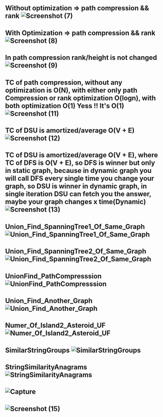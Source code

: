 Without optimization => path compression && rank 
![Screenshot (7)](https://user-images.githubusercontent.com/53194167/165272773-c80c85f5-3704-446a-9ebc-f4b93d108ed8.png)
-----------------------------------------------------------------------------------------------------------------------------------------------------------------------
With Optimization => path compression && rank
![Screenshot (8)](https://user-images.githubusercontent.com/53194167/165272774-481f52d9-cd35-4f9a-b4d7-bf4edeb3928e.png)
-----------------------------------------------------------------------------------------------------------------------------------------------------------------------
In path compression rank/height is not changed
![Screenshot (9)](https://user-images.githubusercontent.com/53194167/165272750-40a5233e-4fe1-46a1-9b17-c290c0ce01ee.png)
-----------------------------------------------------------------------------------------------------------------------------------------------------------------------
TC of path compression, without any optimization is O(N), with either only path Compression or rank optimization O(logn), with both optimization O(1) Yess !! It's O(1) 
![Screenshot (11)](https://user-images.githubusercontent.com/53194167/165272758-fbf99cec-2cc6-449d-90f8-705446396de1.png)
-----------------------------------------------------------------------------------------------------------------------------------------------------------------------
TC of DSU is amortized/average O(V + E)
![Screenshot (12)](https://user-images.githubusercontent.com/53194167/165272761-8fad7e78-80a5-46a6-8052-f6f1e8d0a324.png)
-----------------------------------------------------------------------------------------------------------------------------------------------------------------------
TC of DSU is amortized/average O(V + E), where TC of DFS is O(V + E), so DFS is winner but only in static graph, because in dynamic graph you will call DFS every single time you change your graph, so DSU is winner in dynamic graph, in single iteration DSU can fetch you the answer, maybe your graph changes x time(Dynamic)
![Screenshot (13)](https://user-images.githubusercontent.com/53194167/165272763-16cd2b13-7aaf-4b5d-83e1-2afb021d80d2.png)
-----------------------------------------------------------------------------------------------------------------------------------------------------------------------
Union_Find_SpanningTree1_Of_Same_Graph
![Union_Find_SpanningTree1_Of_Same_Graph](https://user-images.githubusercontent.com/53194167/148834074-9b9325d3-7bb9-48d0-baaf-857c722c6f86.PNG)
-----------------------------------------------------------------------------------------------------------------------------------------------------------------------
Union_Find_SpanningTree2_Of_Same_Graph
![Union_Find_SpanningTree2_Of_Same_Graph](https://user-images.githubusercontent.com/53194167/148834075-951b5aea-0349-4cce-8f8f-df4b59d6dc65.PNG)
-----------------------------------------------------------------------------------------------------------------------------------------------------------------------
UnionFind_PathCompresssion
![UnionFind_PathCompresssion](https://user-images.githubusercontent.com/53194167/148834076-89bce110-9eeb-4da8-9510-f4de178ed94c.PNG)
-----------------------------------------------------------------------------------------------------------------------------------------------------------------------
Union_Find_Another_Graph
![Union_Find_Another_Graph](https://user-images.githubusercontent.com/53194167/148834072-6bf71c04-50e4-49fa-97af-c4250c05cd0c.PNG)
-----------------------------------------------------------------------------------------------------------------------------------------------------------------------
Numer_Of_Island2_Asteroid_UF
![Numer_Of_Island2_Asteroid_UF](https://user-images.githubusercontent.com/53194167/157480980-b14bc70c-cd7b-488d-9be1-20b6b83dd8ab.PNG)
-----------------------------------------------------------------------------------------------------------------------------------------------------------------------
SimilarStringGroups
![SimilarStringGroups](https://user-images.githubusercontent.com/53194167/157480973-87e2a50e-db4d-4c15-a84a-44e9cf916991.PNG)
-----------------------------------------------------------------------------------------------------------------------------------------------------------------------
StringSimilarityAnagrams
![StringSimilarityAnagrams](https://user-images.githubusercontent.com/53194167/157480977-dddf5335-0fd9-4a6d-bac3-849653fc31df.PNG)
-----------------------------------------------------------------------------------------------------------------------------------------------------------------------
![Capture](https://user-images.githubusercontent.com/53194167/165272771-64779486-441a-44af-98b5-67feef312f25.PNG)
-----------------------------------------------------------------------------------------------------------------------------------------------------------------------
![Screenshot (15)](https://user-images.githubusercontent.com/53194167/165272768-a48c96d6-e2cd-4fb4-bf84-c3bc3b7638d0.png)
-----------------------------------------------------------------------------------------------------------------------------------------------------------------------
